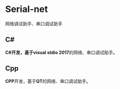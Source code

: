 # Serial-net
网络调试助手、串口调试助手

## **C#**
**C#**开发，基于**visual stdio 2017**的网络、串口调试助手。

## **Cpp**
**CPP**开发，基于**QT**的网络、串口调试助手。
